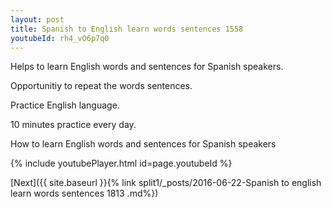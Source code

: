 ```yaml
---
layout: post
title: Spanish to English learn words sentences 1558 
youtubeId: rh4_vO6p7q0
---
```

 
 
Helps to learn English words and sentences for Spanish speakers.

Opportunitiy to repeat the words sentences. 

Practice English language. 
 
10 minutes practice every day. 
 
How to learn English words and sentences for Spanish speakers 
 
{% include youtubePlayer.html id=page.youtubeId %}
 
 
[Next]({{ site.baseurl }}{% link  split1/_posts/2016-06-22-Spanish to english learn words sentences 1813 .md%})
 
